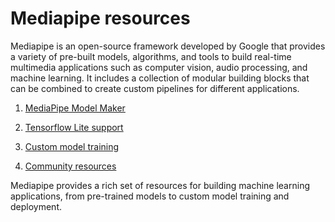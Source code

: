 # Mediapipe resources

Mediapipe is an open-source framework developed by Google that provides a variety of pre-built models, algorithms, and tools to build real-time multimedia applications such as computer vision, audio processing, and machine learning. It includes a collection of modular building blocks that can be combined to create custom pipelines for different applications.

1. [MediaPipe Model Maker](https://developers.google.com/mediapipe/solutions/model_maker#:~:text=MediaPipe%20Model%20Maker%20is%20a,training%20a%20new%20ML%20model.)

2. [Tensorflow Lite support](https://www.youtube.com/watch?v=OJnaBhCixng)

3. [Custom model training](https://www.tensorflow.org/tutorials/customization/custom_training_walkthrough)

4. [Community resources](https://serokell.io/blog/top-resources-to-learn-ml)

Mediapipe provides a rich set of resources for building machine learning applications, from pre-trained models to custom model training and deployment.